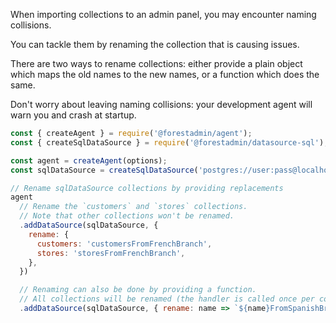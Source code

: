 When importing collections to an admin panel, you may encounter naming collisions.

You can tackle them by renaming the collection that is causing issues.

There are two ways to rename collections: either provide a plain object which maps the old names to the new names, or a function which does the same.

Don't worry about leaving naming collisions: your development agent will warn you and crash at startup.

```javascript
const { createAgent } = require('@forestadmin/agent');
const { createSqlDataSource } = require('@forestadmin/datasource-sql');

const agent = createAgent(options);
const sqlDataSource = createSqlDataSource('postgres://user:pass@localhost:5432/mySchema');

// Rename sqlDataSource collections by providing replacements
agent
  // Rename the `customers` and `stores` collections.
  // Note that other collections won't be renamed.
  .addDataSource(sqlDataSource, {
    rename: {
      customers: 'customersFromFrenchBranch',
      stores: 'storesFromFrenchBranch',
    },
  })

  // Renaming can also be done by providing a function.
  // All collections will be renamed (the handler is called once per collection)
  .addDataSource(sqlDataSource, { rename: name => `${name}FromSpanishBranch` });
```
